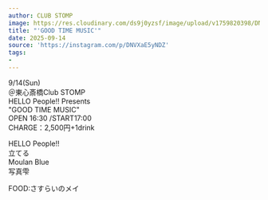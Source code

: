 ```yaml
---
author: CLUB STOMP
image: https://res.cloudinary.com/ds9j0yzsf/image/upload/v1759820398/DNVXaE5yNDZ.jpg
title: "'GOOD TIME MUSIC'"
date: 2025-09-14
source: 'https://instagram.com/p/DNVXaE5yNDZ'
tags:
- 
---
```

9/14(Sun)<br>
＠東心斎橋Club STOMP<br>
HELLO People!! Presents<br>
"GOOD TIME MUSIC"<br>
OPEN 16:30 /START17:00 <br>
CHARGE：2,500円+1drink

HELLO People!!<br>
立てる<br>
Moulan Blue<br>
写真雫

FOOD:さすらいのメイ